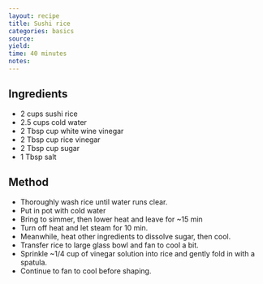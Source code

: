 ```yaml
---
layout: recipe
title: Sushi rice
categories: basics
source:
yield:
time: 40 minutes
notes:
---
```


## Ingredients
- 2 cups sushi rice
- 2.5 cups cold water
- 2 Tbsp cup white wine vinegar
- 2 Tbsp cup rice vinegar
- 2 Tbsp cup sugar
- 1 Tbsp salt

## Method
- Thoroughly wash rice until water runs clear.
- Put in pot with cold water
- Bring to simmer, then lower heat and leave for ~15 min
- Turn off heat and let steam for 10 min.
- Meanwhile, heat other ingredients to dissolve sugar, then cool.
- Transfer rice to large glass bowl and fan to cool a bit.
- Sprinkle ~1/4 cup of vinegar solution into rice and gently fold in with a spatula.
- Continue to fan to cool before shaping.
